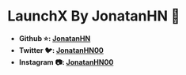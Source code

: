 # LaunchX By JonatanHN 🚀

- **Github ⭐: [JonatanHN](https://github.com/JonatanHN)**
- **Twitter 🐦: [JonatanHN00](https://twitter.com/JonatanHN00)**
- **Instagram 📷: [JonatanHN00](https://twitter.com/JonatanHN00)**